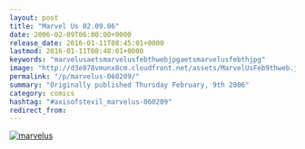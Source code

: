 ```yaml
---
layout: post
title: "Marvel Us 02.09.06"
date: 2006-02-09T06:00:00+0000
release_date: 2016-01-11T08:45:01+0000
lastmod: 2016-01-11T08:48:01+0000
keywords: "marvelusaetsmarvelusfebthwebjpgaetsmarvelusfebthjpg"
image: "http://d3e878vmunx8cm.cloudfront.net/assets/MarvelUsFeb9thweb.jpg"
permalink: "/p/marvelus-060209/"
summary: "Originally published Thursday February, 9th 2006"
category: comics
hashtag: "#axisofstevil_marvelus-060209"
redirect_from:
---
```


[![marvelus](http://d3e878vmunx8cm.cloudfront.net/assets/MarvelUsFeb9thweb.jpg)](http://d3e878vmunx8cm.cloudfront.net/assets/MarvelUsFeb9th.jpg)
